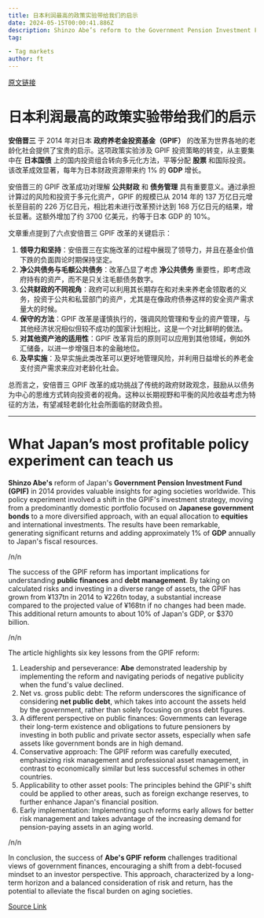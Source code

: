 ```yaml
---
title: 日本利润最高的政策实验带给我们的启示
date: 2024-05-15T00:00:41.886Z
description: Shinzo Abe’s reform to the Government Pension Investment Fund holds lessons for ageing societies everywhere
tag: 

- Tag markets
author: ft
---
```


[原文链接](https://ft.com/content/2d66e190-3845-47ac-a764-2c5034a94cf4)

# 日本利润最高的政策实验带给我们的启示

**安倍晋三** 于 2014 年对日本 **政府养老金投资基金（GPIF）** 的改革为世界各地的老龄化社会提供了宝贵的启示。这项政策实验涉及 GPIF 投资策略的转变，从主要集中在 **日本国债** 上的国内投资组合转向多元化方法，平等分配 **股票** 和国际投资。该改革成效显著，每年为日本财政资源带来约 1% 的 **GDP** 增长。

安倍晋三的 GPIF 改革成功对理解 **公共财政** 和 **债务管理** 具有重要意义。通过承担计算过的风险和投资于多元化资产，GPIF 的规模已从 2014 年的 137 万亿日元增长至目前的 226 万亿日元，相比若未进行改革预计达到 168 万亿日元的结果，增长显著。这额外增加了约 3700 亿美元，约等于日本 GDP 的 10%。

文章重点提到了六点安倍晋三 GPIF 改革的关键启示：

1. **领导力和坚持**：安倍晋三在实施改革的过程中展现了领导力，并且在基金价值下跌的负面舆论时期保持坚定。
2. **净公共债务与毛额公共债务**：改革凸显了考虑 **净公共债务** 重要性，即考虑政府持有的资产，而不是只关注毛额债务数字。
3. **公共财政的不同视角**：政府可以利用其长期存在和对未来养老金领取者的义务，投资于公共和私营部门的资产，尤其是在像政府债券这样的安全资产需求量大的时候。
4. **保守的方法**：GPIF 改革是谨慎执行的，强调风险管理和专业的资产管理，与其他经济状况相似但较不成功的国家计划相比，这是一个对比鲜明的做法。
5. **对其他资产池的适用性**：GPIF 改革背后的原则可以应用到其他领域，例如外汇储备，以进一步增强日本的金融地位。
6. **及早实施**：及早实施此类改革可以更好地管理风险，并利用日益增长的养老金支付资产需求来应对老龄化社会。

总而言之，安倍晋三 GPIF 改革的成功挑战了传统的政府财政观念，鼓励从以债务为中心的思维方式转向投资者的视角。这种以长期视野和平衡的风险收益考虑为特征的方法，有望减轻老龄化社会所面临的财政负担。

---

# What Japan’s most profitable policy experiment can teach us

**Shinzo Abe's** reform of Japan's **Government Pension Investment Fund (GPIF)** in 2014 provides valuable insights for aging societies worldwide. This policy experiment involved a shift in the GPIF's investment strategy, moving from a predominantly domestic portfolio focused on **Japanese government bonds** to a more diversified approach, with an equal allocation to **equities** and international investments. The results have been remarkable, generating significant returns and adding approximately 1% of **GDP** annually to Japan's fiscal resources. 

/n/n

The success of the GPIF reform has important implications for understanding **public finances** and **debt management**. By taking on calculated risks and investing in a diverse range of assets, the GPIF has grown from ¥137tn in 2014 to ¥226tn today, a substantial increase compared to the projected value of ¥168tn if no changes had been made. This additional return amounts to about 10% of Japan's GDP, or $370 billion. 

/n/n

The article highlights six key lessons from the GPIF reform: 

1. Leadership and perseverance: **Abe** demonstrated leadership by implementing the reform and navigating periods of negative publicity when the fund's value declined. 
2. Net vs. gross public debt: The reform underscores the significance of considering **net public debt**, which takes into account the assets held by the government, rather than solely focusing on gross debt figures. 
3. A different perspective on public finances: Governments can leverage their long-term existence and obligations to future pensioners by investing in both public and private sector assets, especially when safe assets like government bonds are in high demand. 
4. Conservative approach: The GPIF reform was carefully executed, emphasizing risk management and professional asset management, in contrast to economically similar but less successful schemes in other countries. 
5. Applicability to other asset pools: The principles behind the GPIF's shift could be applied to other areas, such as foreign exchange reserves, to further enhance Japan's financial position. 
6. Early implementation: Implementing such reforms early allows for better risk management and takes advantage of the increasing demand for pension-paying assets in an aging world. 

/n/n

In conclusion, the success of **Abe's GPIF reform** challenges traditional views of government finances, encouraging a shift from a debt-focused mindset to an investor perspective. This approach, characterized by a long-term horizon and a balanced consideration of risk and return, has the potential to alleviate the fiscal burden on aging societies.

[Source Link](https://ft.com/content/2d66e190-3845-47ac-a764-2c5034a94cf4)

